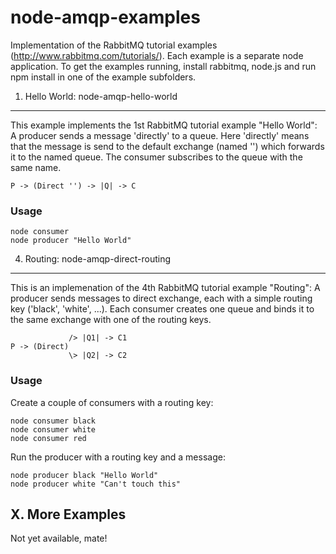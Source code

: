 node-amqp-examples
==================

Implementation of the RabbitMQ tutorial examples (http://www.rabbitmq.com/tutorials/). 
Each example is a separate node application. To get the examples running, install rabbitmq, node.js and 
run npm install in one of the example subfolders.

1. Hello World: node-amqp-hello-world
------------------------

This example implements the 1st RabbitMQ tutorial example "Hello World":
A producer sends a message 'directly' to a queue. Here 'directly' means that the message is send to the default exchange (named '') which forwards it to the named queue. The consumer subscribes to the queue with the same name.

    P -> (Direct '') -> |Q| -> C

### Usage
 
```shell
node consumer
node producer "Hello World"
```

4. Routing: node-amqp-direct-routing
------------------------

This is an implemenation of the 4th RabbitMQ tutorial example "Routing": 
A producer sends messages to direct exchange, each with a simple routing key ('black', 'white', ...). 
Each consumer creates one queue and binds it to the same exchange with one of the routing keys.
            
                 /> |Q1| -> C1
    P -> (Direct) 
                 \> |Q2| -> C2

### Usage

Create a couple of consumers with a routing key:

```shell
node consumer black
node consumer white
node consumer red
```

Run the producer with a routing key and a message:

```shell
node producer black "Hello World"
node producer white "Can't touch this"
```

X. More Examples 
------------------------

Not yet available, mate!

